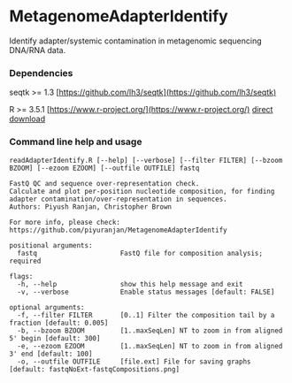 # MetagenomeAdapterIdentify
Identify adapter/systemic contamination in metagenomic sequencing DNA/RNA data.

### Dependencies
seqtk >= 1.3 [https://github.com/lh3/seqtk](https://github.com/lh3/seqtk)

R >= 3.5.1 [https://www.r-project.org/](https://www.r-project.org/) [direct download](https://cloud.r-project.org/)

### Command line help and usage
```
readAdapterIdentify.R [--help] [--verbose] [--filter FILTER] [--bzoom BZOOM] [--ezoom EZOOM] [--outfile OUTFILE] fastq

FastQ QC and sequence over-representation check.
Calculate and plot per-position nucleotide composition, for finding
adapter contamination/over-representation in sequences.
Authors: Piyush Ranjan, Christopher Brown

For more info, please check: https://github.com/piyuranjan/MetagenomeAdapterIdentify

positional arguments:
  fastq                     FastQ file for composition analysis; required

flags:
  -h, --help                show this help message and exit
  -v, --verbose             Enable status messages [default: FALSE]

optional arguments:
  -f, --filter FILTER       [0..1] Filter the composition tail by a fraction [default: 0.005]
  -b, --bzoom BZOOM         [1..maxSeqLen] NT to zoom in from aligned 5' begin [default: 300]
  -e, --ezoom EZOOM         [1..maxSeqLen] NT to zoom in from aligned 3' end [default: 100]
  -o, --outfile OUTFILE     [file.ext] File for saving graphs [default: fastqNoExt-fastqCompositions.png]
```
